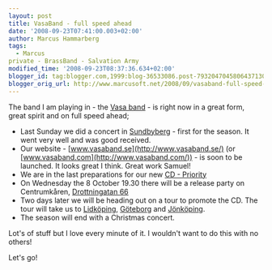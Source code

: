 ```yaml
---
layout: post
title: VasaBand - full speed ahead
date: '2008-09-23T07:41:00.003+02:00'
author: Marcus Hammarberg
tags:
  - Marcus
private - BrassBand - Salvation Army
modified_time: '2008-09-23T08:37:36.634+02:00'
blogger_id: tag:blogger.com,1999:blog-36533086.post-7932047045806437130
blogger_orig_url: http://www.marcusoft.net/2008/09/vasaband-full-speed-ahead.html
---
```


The
band I am playing in - the [Vasa
band](http://www.vasaband.com/) - is right now in a great form, great
spirit and on full speed ahead;


-   Last Sunday we did a concert in [Sundbyberg](http://www.hitta.se/LargeMap.aspx?var=Sundbyberg) -
    first for the season. It went very well and was good received.
-   Our website - [www.vasaband.se](http://www.vasaband.se/) (or
    [www.vasaband.com](http://www.vasaband.com/)) - is soon to be
    launched. It looks great I think. Great work Samuel!
-   We are in the last preparations for our new [CD -
    Priority](http://www.vasaband.se/wm07.php)
-   On Wednesday the 8 October 19.30 there will be a release party on
    Centrumkåren, [<span
    id="SPELLING_ERROR_3"
    class="blsp-spelling-error">Drottningatan
    66](http://www.hitta.se/LargeMap.aspx?var=Drottningatan+66+stockholm)
-   Two days later we will be heading out on a tour to promote the CD.
    The tour will take us to [Lidköping](http://www.hitta.se/LargeMap.aspx?var=lidk%f6ping),
    [Göteborg](http://www.hitta.se/LargeMap.aspx?var=g%f6teborg)
    and [Jönköping](http://www.hitta.se/LargeMap.aspx?var=j%f6nk%f6ping).
-   The season will end with a Christmas concert.

Lot's of stuff but I love every minute of it. I wouldn't want to do this
with no others!

Let's go!

